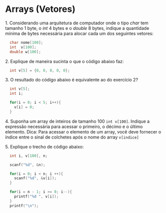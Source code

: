 # Arrays (Vetores)


1\. Considerando uma arquitetura de computador onde o tipo *char* tem tamanho 1 byte, o *int* 4 bytes e o *double* 8 bytes,
indique a quantidade mínima de bytes necessária para alocar cada um dos seguintes vetores:

```c
  char nome[100];
  int  v[100];
  double w[100];

```

2\. Explique de maneira sucinta o que o código abaixo faz:

```c
  int v[5] = {0, 0, 0, 0, 0};

```


3\. O resultado do código abaixo é equivalente ao do exercício 2?


```c
  int v[5];
  int i;

  for(i = 0; i < 5; i++){
    v[i] = 0;
  }

```

4\. Suponha um array de inteiros de tamanho 100 `int v[100]`. Indique a expressão necessária para acessar o primeiro, o décimo e o último elemento.
Dica: Para acessar o elemento de um array, você deve fornecer o índice entre o sinal de colchetes após o nome do array `v[indice]`



5\. Explique o trecho de código abaixo:


```c
  int i, v[100], n;

  scanf("%d", &n);

  for(i = 0; i < n; i ++){
    scanf("%d", &v[i]);
  }

  for(i = n - 1; i >= 0; i--){
    printf("%d ", v[i]);
  }
  printf("\n");

```

















